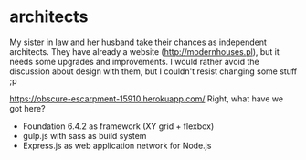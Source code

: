 # architects

My sister in law and her husband take their chances as independent architects. They have already a website (http://modernhouses.pl), but it needs some upgrades and improvements. I would rather avoid the discussion about design with them, but I couldn't resist changing some stuff ;p

https://obscure-escarpment-15910.herokuapp.com/
Right, what have we got here?
* Foundation 6.4.2 as framework (XY grid + flexbox)
* gulp.js with sass as build system
* Express.js as web application network for Node.js
